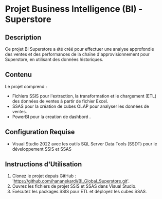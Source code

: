 # Projet Business Intelligence (BI) - Superstore

## Description
Ce projet BI Superstore a été créé pour effectuer une analyse approfondie des ventes et des performances de la chaîne d'approvisionnement pour Superstore, en utilisant des données historiques.

## Contenu
Le projet comprend :
- Fichiers SSIS pour l'extraction, la transformation et le chargement (ETL) des données de ventes à partir de fichier Excel.
- SSAS pour la création de cubes OLAP pour analyser les données de ventes.
- PowerBI pour la creation de dashbord .

## Configuration Requise
- Visual Studio 2022 avec les outils SQL Server Data Tools (SSDT) pour le développement SSIS et SSAS

## Instructions d'Utilisation
1. Clonez le projet depuis GitHub :  'https://github.com/hananekardi/BI_Global_Superstore.git'.
2. Ouvrez les fichiers de projet SSIS et SSAS dans Visual Studio.
3. Exécutez les packages SSIS pour ETL et déployez les cubes SSAS.



